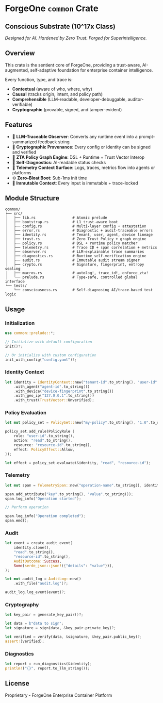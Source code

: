 # ForgeOne `common` Crate

## Conscious Substrate (10^17x Class)

*Designed for AI. Hardened by Zero Trust. Forged for Superintelligence.*

## Overview

This crate is the sentient core of ForgeOne, providing a trust-aware, AI-augmented, self-adaptive foundation for enterprise container intelligence.

Every function, type, and trace is:

* **Contextual** (aware of who, where, why)
* **Causal** (tracks origin, intent, and policy path)
* **Comprehensible** (LLM-readable, developer-debuggable, auditor-verifiable)
* **Cryptographic** (provable, signed, and tamper-evident)

## Features

- 🧠 **LLM-Traceable Observer**: Converts any runtime event into a prompt-summarized feedback string
- 🔐 **Cryptographic Provenance**: Every config or identity can be signed and verified
- 📜 **ZTA Policy Graph Engine**: DSL + Runtime + Trust Vector Interop
- 🧪 **Self-Diagnostics**: AI-readable status checks
- 🔁 **Telemetry Context Surface**: Logs, traces, metrics flow into agents or platforms
- ⚙️ **Zero-Bloat Boot**: Sub-1ms init time
- 🧬 **Immutable Context**: Every input is immutable + trace-locked

## Module Structure

```
common/
├── src/
│   ├── lib.rs                 # Atomic prelude
│   ├── bootstrap.rs           # L1 trust-aware boot
│   ├── config.rs              # Multi-layer config + attestation
│   ├── error.rs               # Diagnostic + audit-traceable errors
│   ├── identity.rs            # Tenant, user, agent, device lineage
│   ├── trust.rs               # Zero Trust Policy + graph engine
│   ├── policy.rs              # DSL + runtime policy matcher
│   ├── telemetry.rs           # Trace ID + span correlation + metrics
│   ├── observer.rs            # LLM-explainable trace summaries
│   ├── diagnostics.rs         # Runtime self-verification engine
│   ├── audit.rs               # Immutable audit stream signer
│   ├── crypto.rs              # Signature, fingerprint, entropy sealing
│   ├── macros.rs              # autolog!, trace_id!, enforce_zta!
│   └── prelude.rs             # Type-safe, controlled global interface
└── tests/
    └── consciousness.rs       # Self-diagnosing AI/trace-based test logic
```

## Usage

### Initialization

```rust
use common::prelude::*;

// Initialize with default configuration
init()?;

// Or initialize with custom configuration
init_with_config("config.yaml")?;
```

### Identity Context

```rust
let identity = IdentityContext::new("tenant-id".to_string(), "user-id".to_string())
    .with_agent("agent-id".to_string())
    .with_device("device-fingerprint".to_string())
    .with_geo_ip("127.0.0.1".to_string())
    .with_trust(TrustVector::Unverified);
```

### Policy Evaluation

```rust
let mut policy_set = PolicySet::new("my-policy".to_string(), "1.0".to_string());

policy_set.add_rule(PolicyRule {
    role: "user-id".to_string(),
    action: "read".to_string(),
    resource: "resource-id".to_string(),
    effect: PolicyEffect::Allow,
});

let effect = policy_set.evaluate(&identity, "read", "resource-id");
```

### Telemetry

```rust
let mut span = TelemetrySpan::new("operation-name".to_string(), identity.clone());

span.add_attribute("key".to_string(), "value".to_string());
span.log_info("Operation started");

// Perform operation

span.log_info("Operation completed");
span.end();
```

### Audit

```rust
let event = create_audit_event(
    identity.clone(),
    "read".to_string(),
    "resource-id".to_string(),
    AuditOutcome::Success,
    Some(serde_json::json!({"details": "value"})),
);

let mut audit_log = AuditLog::new()
    .with_file("audit.log")?;

audit_log.log_event(event)?;
```

### Cryptography

```rust
let key_pair = generate_key_pair()?;

let data = b"data to sign";
let signature = sign(data, &key_pair.private_key)?;

let verified = verify(data, &signature, &key_pair.public_key)?;
assert!(verified);
```

### Diagnostics

```rust
let report = run_diagnostics(&identity);
println!("{}", report.to_llm_string());
```

## License

Proprietary - ForgeOne Enterprise Container Platform